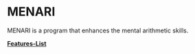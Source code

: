 # MENARI  
MENARI is a program that enhances the mental arithmetic skills. 

**[Features-List](https://github.com/FelixLueth/menari_cli/blob/master/documentation/feature_list.md)**
